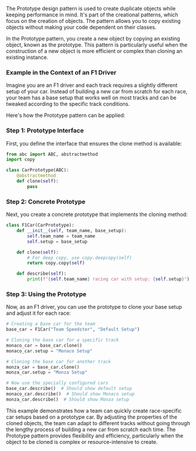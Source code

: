 
The Prototype design pattern is used to create duplicate objects while keeping performance in mind. It's part of the creational patterns, which focus on the creation of objects. The pattern allows you to copy existing objects without making your code dependent on their classes.

In the Prototype pattern, you create a new object by copying an existing object, known as the prototype. This pattern is particularly useful when the construction of a new object is more efficient or complex than cloning an existing instance.

### Example in the Context of an F1 Driver

Imagine you are an F1 driver and each track requires a slightly different setup of your car. Instead of building a new car from scratch for each race, your team has a base setup that works well on most tracks and can be tweaked according to the specific track conditions.

Here's how the Prototype pattern can be applied:

### Step 1: Prototype Interface

First, you define the interface that ensures the clone method is available:

```python
from abc import ABC, abstractmethod
import copy

class CarPrototype(ABC):
    @abstractmethod
    def clone(self):
        pass
```

### Step 2: Concrete Prototype

Next, you create a concrete prototype that implements the cloning method:

```python
class F1Car(CarPrototype):
    def __init__(self, team_name, base_setup):
        self.team_name = team_name
        self.setup = base_setup

    def clone(self):
        # For deep copy, use copy.deepcopy(self)
        return copy.copy(self)

    def describe(self):
        print(f"{self.team_name} racing car with setup: {self.setup}")
```

### Step 3: Using the Prototype

Now, as an F1 driver, you can use the prototype to clone your base setup and adjust it for each race:

```python
# Creating a base car for the team
base_car = F1Car("Team Speedster", "Default Setup")

# Cloning the base car for a specific track
monaco_car = base_car.clone()
monaco_car.setup = "Monaco Setup"

# Cloning the base car for another track
monza_car = base_car.clone()
monza_car.setup = "Monza Setup"

# Now use the specially configured cars
base_car.describe()  # Should show default setup
monaco_car.describe()  # Should show Monaco setup
monza_car.describe()  # Should show Monza setup
```

This example demonstrates how a team can quickly create race-specific car setups based on a prototype car. By adjusting the properties of the cloned objects, the team can adapt to different tracks without going through the lengthy process of building a new car from scratch each time. The Prototype pattern provides flexibility and efficiency, particularly when the object to be cloned is complex or resource-intensive to create.